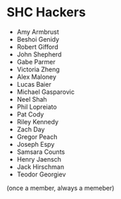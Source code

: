 # SHC Hackers

- Amy Armbrust
- Beshoi Genidy
- Robert Gifford
- John Shepherd
- Gabe Parmer
- Victoria Zheng
- Alex Maloney
- Lucas Baier
- Michael Gasparovic
- Neel Shah
- Phil Lopreiato
- Pat Cody
- Riley Kennedy
- Zach Day
- Gregor Peach
- Joseph Espy
- Samsara Counts
- Henry Jaensch
- Jack Hirschman
- Teodor Georgiev

(once a member, always a memeber)
